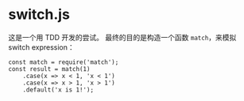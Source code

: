 # switch.js
这是一个用 TDD 开发的尝试。
最终的目的是构造一个函数 `match`，来模拟 switch expression：
```
const match = require('match');
const result = match(1)
    .case(x => x < 1, 'x < 1')
    .case(x => x > 1, 'x > 1')
    .default('x is 1!');
```